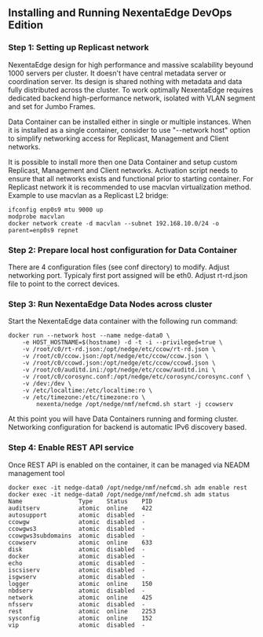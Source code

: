 ## Installing and Running NexentaEdge DevOps Edition

### Step 1: Setting up Replicast network
NexentaEdge design for high performance and massive scalability beyound 1000 servers per cluster. It doesn't have central metadata server or coordination server. Its design is shared nothing with metadata and data fully distributed across the cluster. To work optimally NexentaEdge requires dedicated backend high-performance network, isolated with VLAN segment and set for Jumbo Frames.

Data Container can be installed either in single or multiple instances. When it is installed as a single container, consider to use "--network host" option to simplify networking access for Replicast, Management and Client networks.

It is possible to install more then one Data Container and setup custom Replicast, Management and Client networks. Activation script needs to ensure that all networks exists and functional prior to starting container. For Replicast network it is recommended to use macvlan virtualization method. Example to use macvlan as a Replicast L2 bridge:
```
ifconfig enp0s9 mtu 9000 up
modprobe macvlan
docker network create -d macvlan --subnet 192.168.10.0/24 -o parent=enp0s9 repnet
```

### Step 2: Prepare local host configuration for Data Container
There are 4 configuration files (see conf directory) to modify. Adjust networking port. Typicaly first port assigned will be eth0. Adjust rt-rd.json file to point to the correct devices.

### Step 3: Run NexentaEdge Data Nodes across cluster
Start the NexentaEdge data container with the following run command:
```
docker run --network host --name nedge-data0 \
	-e HOST_HOSTNAME=$(hostname) -d -t -i --privileged=true \
	-v /root/c0/rt-rd.json:/opt/nedge/etc/ccow/rt-rd.json \
	-v /root/c0/ccow.json:/opt/nedge/etc/ccow/ccow.json \
	-v /root/c0/ccowd.json:/opt/nedge/etc/ccow/ccowd.json \
	-v /root/c0/auditd.ini:/opt/nedge/etc/ccow/auditd.ini \
	-v /root/c0/corosync.conf:/opt/nedge/etc/corosync/corosync.conf \
	-v /dev:/dev \
	-v /etc/localtime:/etc/localtime:ro \
	-v /etc/timezone:/etc/timezone:ro \
        nexenta/nedge /opt/nedge/nmf/nefcmd.sh start -j ccowserv
```

At this point you will have Data Containers running and forming cluster. Networking configuration for backend is automatic IPv6 discovery based.

### Step 4: Enable REST API service
Once REST API is enabled on the container, it can be managed via NEADM management tool
```
docker exec -it nedge-data0 /opt/nedge/nmf/nefcmd.sh adm enable rest
docker exec -it nedge-data0 /opt/nedge/nmf/nefcmd.sh adm status
Name                Type    Status    PID
auditserv           atomic  online    422
autosupport         atomic  disabled  -
ccowgw              atomic  disabled  -
ccowgws3            atomic  disabled  -
ccowgws3subdomains  atomic  disabled  -
ccowserv            atomic  online    633
disk                atomic  disabled  -
docker              atomic  disabled  -
echo                atomic  disabled  -
iscsiserv           atomic  disabled  -
isgwserv            atomic  disabled  -
logger              atomic  online    150
nbdserv             atomic  disabled  -
network             atomic  online    425
nfsserv             atomic  disabled  -
rest                atomic  online    2253
sysconfig           atomic  online    152
vip                 atomic  disabled  -
```
